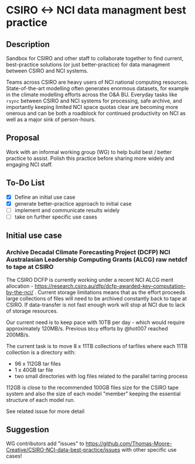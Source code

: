 # CSIRO <-> NCI data managment best practice
## Description

Sandbox for CSIRO and other staff to collaborate together to find current, best-practice solutions (or just better-practice) for data managment between CSIRO and NCI systems.

Teams across CSIRO are heavy users of NCI national computing resources.  State-of-the-art modelling often generates enormous datasets, for example in the climate modelling efforts across the O&A BU.  Everyday tasks like `rsync` between CSIRO and NCI systems for processing, safe archive, and importantly keeping limited NCI space quotas clear are becoming more onerous and can be both a roadblock for continued productivity on NCI as well as a major sink of person-hours.

## Proposal
Work with an informal working group (WG) to help build best / better practice to assist.  Polish this practice before sharing more widely and engaging NCI staff.

## To-Do List

- [x] Define an initial use case
- [x] generate better-practice approach to initial case
- [ ] implement and communicate results widely
- [ ] take on further specific use cases

## Initial use case
### Archive Decadal Climate Forecasting Project (DCFP) NCI Australasian Leadership Computing Grants (ALCG) raw netdcf to tape at CSIRO 
The CSIRO DCFP is currently working under a recent NCI ALCG merit allocation - https://research.csiro.au/dfp/dcfp-awarded-key-computation-by-the-nci/ .
Current storage limitations means that as the effort proceeds large collections of files will need to be archived constantly back to tape at CSIRO.  If data-transfer is not fast enough work will stop at NCI due to lack of storage resources.

Our current need is to keep pace with 10TB per day - which would require approximately 120MB/s.  Previous `bbcp` efforts by @hot007 reached 200MB/s.

The current task is to move 8 x 11TB collections of tarfiles where each 11TB collection is a directory with:
* 96 x 112GB tar files 
* 1  x 40GB tar file
* two small directories with log files related to the parallel tarring process

112GB is close to the recommended 100GB files size for the CSIRO tape system and also the size of each model "member" keeping the essential structure of each model run.

See related issue for more detail

## Suggestion
WG contributors add "issues" to https://github.com/Thomas-Moore-Creative/CSIRO-NCI-data-best-practice/issues with other specific use cases!
